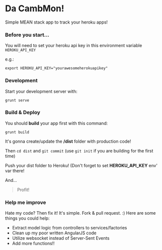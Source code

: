 Da CambMon!
===========

Simple MEAN stack app to track your heroku apps!

### Before you start...

You will need to set your heroku api key in this environment variable `HEROKU_API_KEY`

e.g.:

```
export HEROKU_API_KEY="yourawesomeherokuapikey"
```

### Development

Start your development server with:

```
grunt serve
```

### Build & Deploy

You should **build** your app first with this command:

```
grunt build
```

It's gonna create/update the **/dist** folder with production code!

Then `cd dist` and `git commit` (use `git init` if you are building for
the first time)

Push your dist folder to Heroku! (Don't forget to set **HEROKU_API_KEY** env' var there!

And...

> Profit!

### Help me improve

Hate my code? Then fix it! It's simple. Fork & pull request. :)
Here are some things you could help:

* Extract model logic from controllers to services/factories
* Clean up my poor written AngularJS code
* Utilize websocket instead of Server-Sent Events
* Add more functions!!

